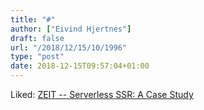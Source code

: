```yaml
---
title: "#"
author: ["Eivind Hjertnes"]
draft: false
url: "/2018/12/15/10/1996"
type: "post"
date: 2018-12-15T09:57:04+01:00
---
```


Liked:
[ZEIT
-- Serverless SSR: A Case Study](https://zeit.co/blog/serverless-ssr?utm%5Fcampaign=featured&utm%5Fmedium=email&utm%5Fsource=reactdigest)
